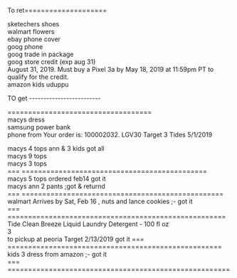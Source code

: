 
To ret====================   
  
sketechers shoes    
walmart  flowers       
ebay phone cover   
goog phone     
goog  trade in package    
goog store credit (exp aug 31)    
  August 31, 2019. Must buy a Pixel 3a by May 18, 2019 at 11:59pm PT to qualify for the credit.    
amazon kids uduppu   


TO get -------------------------


  


    
    

===================================       
macys dress    
samsung  power bank  
phone from Your order  is: 100002032. LGV30 
Target  3  Tides 5/1/2019

macys  4 tops  ann & 3 kids   got all    
macys 9 tops   
macys 3 tops   
=== =============================================    
macys 5 tops  ordered feb14    got it  
macys ann  2 pants ;got & returnd   
=== =================================================    
walmart Arrives by Sat, Feb 16   , nuts and lance cookies ;- got it    
===  =====================================================   
Tide Clean Breeze Liquid Laundry Detergent - 100 fl oz     
3    
to pickup at peoria Target 
2/13/2019    got it 
===  ====================================================   
kids 3 dress from amazon ;- got it    
=== ======================================================    
